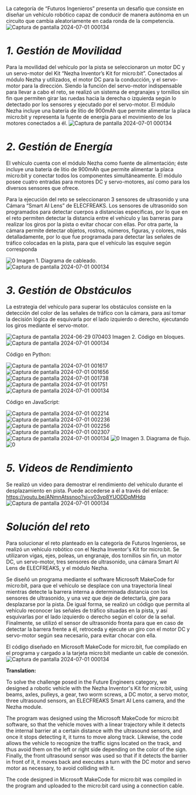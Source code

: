   La categoría de “Futuros Ingenieros” presenta un desafío que consiste en diseñar
un vehículo robótico capaz de conducir de manera autónoma en un circuito que
cambia aleatoriamente en cada ronda de la competencia.
![Captura de pantalla 2024-07-01 000134](https://github.com/apguilar/ElectroTech-WRO-2024/assets/174073328/2292ca68-a602-4a9a-b7a4-dd045cdf7080)


# _**1. Gestión de Movilidad**_

  Para la movilidad del vehículo por la pista se seleccionaron un motor DC y un
servo-motor del Kit “Nezha Inventor’s Kit for micro:bit”. Conectados al módulo Nezha
y utilizados, el motor DC para la conducción, y el servo-motor para la dirección.
Siendo la función del servo-motor indispensable para llevar a cabo el reto, se realizó
un sistema de engranajes y tornillos sin fin que permiten girar las ruedas hacia la
derecha o izquierda según lo detectado por los sensores y ejecutado por el
servo-motor. El módulo Nezha incluye una batería de litio de 900mAh que permite
alimentar la placa micro:bit y representa la fuente de energía para el movimiento de
los motores conectados a él.
![Captura de pantalla 2024-07-01 000134](https://github.com/apguilar/ElectroTech-WRO-2024/assets/174073328/a778dcc0-6422-4fc4-8db1-dfc2bc4641cc)


# _**2. Gestión de Energía**_
   
  El vehículo cuenta con el módulo Nezha como fuente de alimentación; éste
incluye una batería de litio de 900mAh que permite alimentar la placa micro:bit y
conectar todos los componentes simultáneamente. El módulo posee cuatro entradas
para motores DC y servo-motores, así como para los diversos sensores que ofrece.

  Para la ejecución del reto se seleccionaron 3 sensores de ultrasonido y una
Cámara “Smart AI Lens” de ELECFREAKS. Los sensores de ultrasonido son
programados para detectar cuerpos a distancias específicas, por lo que en el reto
permiten detectar la distancia entre el vehículo y las barreras para realizar los giros
por la pista o evitar chocar con ellas. Por otra parte, la cámara permite detectar
objetos, rostros, números, figuras, y colores, más detalladamente, por lo que fue
programada para detectar las señales de tráfico colocadas en la pista, para que el
vehículo las esquive según corresponda

![0](https://github.com/apguilar/ElectroTech-WRO-2024/assets/174073328/a7845a30-1426-4ad5-b9ec-6d9a528fc529)
Imagen 1. Diagrama de cableado.
![Captura de pantalla 2024-07-01 000134](https://github.com/apguilar/ElectroTech-WRO-2024/assets/174073328/2b50123b-23c0-4eaf-bcae-6d6c00d09fb6)


# _**3. Gestión de Obstáculos**_

La estrategia del vehículo para superar los obstáculos consiste en la detección
del color de las señales de tráfico con la cámara, para así tomar la decisión lógica
de esquivarla por el lado izquierdo o derecho, ejecutando los giros mediante el
servo-motor.

![Captura de pantalla 2024-06-29 070403](https://github.com/apguilar/ElectroTech-WRO-2024/assets/174073328/d4c514ae-a148-4246-9983-f20674cd1f81)
Imagen 2. Código en bloques.
![Captura de pantalla 2024-07-01 000134](https://github.com/apguilar/ElectroTech-WRO-2024/assets/174073328/2cf3ec96-cb89-4e6a-802e-85a30e660b34)

Código en Python:

![Captura de pantalla 2024-07-01 001617](https://github.com/apguilar/ElectroTech-WRO-2024/assets/174073328/7c59db39-5bfa-410c-8177-030d57503c98)
![Captura de pantalla 2024-07-01 001656](https://github.com/apguilar/ElectroTech-WRO-2024/assets/174073328/40232292-fe3a-4c78-b385-ffa14c04e0d6)
![Captura de pantalla 2024-07-01 001738](https://github.com/apguilar/ElectroTech-WRO-2024/assets/174073328/d74938f3-f9ac-4bd5-b467-e22e419a1b3a)
![Captura de pantalla 2024-07-01 001751](https://github.com/apguilar/ElectroTech-WRO-2024/assets/174073328/7264c8cd-01ba-4cfa-b591-e2cf75e26da4)
![Captura de pantalla 2024-07-01 000134](https://github.com/apguilar/ElectroTech-WRO-2024/assets/174073328/40aaf292-d0b0-4360-b6c9-9a2fae9806c3)


Código en JavaScript:

![Captura de pantalla 2024-07-01 002214](https://github.com/apguilar/ElectroTech-WRO-2024/assets/174073328/8d3d0b43-715e-49e4-98bf-d9133b6b3783)
![Captura de pantalla 2024-07-01 002236](https://github.com/apguilar/ElectroTech-WRO-2024/assets/174073328/7a3461eb-7784-4006-bd46-43782696a2f4)
![Captura de pantalla 2024-07-01 002256](https://github.com/apguilar/ElectroTech-WRO-2024/assets/174073328/e17d2824-d0f7-493b-bee0-19544b097739)
![Captura de pantalla 2024-07-01 002307](https://github.com/apguilar/ElectroTech-WRO-2024/assets/174073328/93c8d17f-9344-4083-9673-fbcccb3db46f)
![Captura de pantalla 2024-07-01 000134](https://github.com/apguilar/ElectroTech-WRO-2024/assets/174073328/40aaf292-d0b0-4360-b6c9-9a2fae9806c3)
![0](https://github.com/apguilar/ElectroTech-WRO-2024/assets/174073328/a9060da3-d755-426d-9e8c-71bf26ff1258)
Imagen 3. Diagrama de flujo.
![0](https://github.com/apguilar/ElectroTech-WRO-2024/assets/174073328/a9060da3-d755-426d-9e8c-71bf26ff1258)

# _**5. Videos de Rendimiento**_

Se realizó un video para demostrar el rendimiento del vehículo durante el
desplazamiento en pista. Puede accederse a él a través del enlace:
https://youtu.be/ANmnAtssnoo?si=y03vp8YUODDqMHdq
![Captura de pantalla 2024-07-01 000134](https://github.com/apguilar/ElectroTech-WRO-2024/assets/174073328/de835020-0acb-4733-93bf-3a969b802746)
# _**Solución del reto**_


Para solucionar el reto planteado en la categoría de Futuros Ingenieros, se realizó un vehículo robótico con el Nezha Inventor's Kit for micro:bit. Se utilizaron vigas, ejes, poleas, un engranaje, dos tornillos sin fin, un motor DC, un servo-motor, tres sensores de ultrasonido, una cámara Smart AI Lens de ELECFREAKS, y el módulo Nezha.

Se diseñó un programa mediante el software Microsoft MakeCode for micro:bit, para que el vehículo se desplace con una trayectoria lineal mientras detecte la barrera interna a determinada distancia con los sensores de ultrasonido, y una vez que deje de detectarla, gire para desplazarse por la pista. De igual forma, se realizó un código que permita al vehículo reconocer las señales de tráfico situadas en la pista, y así esquivarlas por el lado izquierdo o derecho según el color de la señal. Finalmente, se utilizó el sensor de ultrasonido fronta para que en caso de detectar la barrera frente a él, retroceda y ejecute un giro con el motor DC y servo-motor según sea necesario, para evitar chocar con ella.

El código diseñado en Microsoft MakeCode for micro:bit, fue compilado en el programa y cargado a la tarjeta micro:bit mediante un cable de conexión.
![Captura de pantalla 2024-07-01 000134](https://github.com/apguilar/ElectroTech-WRO-2024/assets/174073328/502269ef-9b0c-460f-a320-e3765f0b8920)

**Translation:**

To solve the challenge posed in the Future Engineers category, we designed a robotic vehicle with the Nezha Inventor's Kit for micro:bit, using beams, axles, pulleys, a gear, two worm screws, a DC motor, a servo motor, three ultrasound sensors, an ELECFREAKS Smart AI Lens camera, and the Nezha module.

  The program was designed using the Microsoft MakeCode for micro:bit software, so that the vehicle moves with a linear trajectory while it detects the internal barrier at a certain distance with the ultrasound sensors, and once it stops detecting it, it turns to move along track. Likewise, the code allows the vehicle to recognize the traffic signs located on the track, and thus avoid them on the left or right side depending on the color of the sign. Finally, the front ultrasound sensor was used so that if it detects the barrier in front of it, it moves back and executes a turn with the DC motor and servo motor as necessary, to avoid colliding with it.

 The code designed in Microsoft MakeCode for micro:bit was compiled in the program and uploaded to the micro:bit card using a connection cable.


